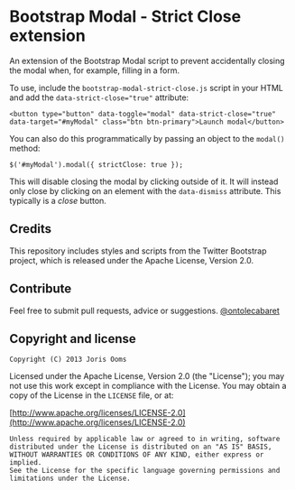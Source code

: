 Bootstrap Modal - Strict Close extension
====================

An extension of the Bootstrap Modal script to prevent accidentally closing the modal when, for example, filling in a form.

To use, include the `bootstrap-modal-strict-close.js` script in your HTML and add the `data-strict-close="true"` attribute:

`<button type="button" data-toggle="modal" data-strict-close="true" data-target="#myModal" class="btn btn-primary">Launch modal</button>`

You can also do this programmatically by passing an object to the `modal()` method:

`$('#myModal').modal({ strictClose: true });`

This will disable closing the modal by clicking outside of it. It will instead only close by clicking on an element with the `data-dismiss` attribute. This typically is a *close* button.



Credits
-------

This repository includes styles and scripts from the Twitter Bootstrap project, which is released under the Apache License, Version 2.0.

Contribute
----------

Feel free to submit pull requests, advice or suggestions. [@ontolecabaret](https://twitter.com/ontolecabaret)

Copyright and license
---------------------

    Copyright (C) 2013 Joris Ooms

Licensed under the Apache License, Version 2.0 (the "License");
you may not use this work except in compliance with the License.
You may obtain a copy of the License in the `LICENSE` file, or at:

  [http://www.apache.org/licenses/LICENSE-2.0](http://www.apache.org/licenses/LICENSE-2.0)

    Unless required by applicable law or agreed to in writing, software
    distributed under the License is distributed on an "AS IS" BASIS,
    WITHOUT WARRANTIES OR CONDITIONS OF ANY KIND, either express or implied.
    See the License for the specific language governing permissions and
    limitations under the License.
